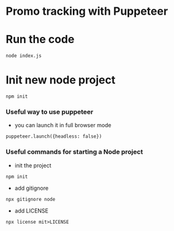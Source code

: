 # Promo tracking with Puppeteer

# Run the code
```
node index.js
```

# Init new node project
```
npm init
```

### Useful way to use puppeteer
- you can launch it in full browser mode
```
puppeteer.launch({headless: false})
```


### Useful commands for starting a Node project

- init the project
```
npm init
```

- add gitignore
```
npx gitignore node
```

- add LICENSE
```
npx license mit>LICENSE
```
